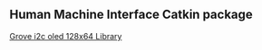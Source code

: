 ## Human Machine Interface Catkin package

[Grove i2c oled 128x64 Library](https://github.com/DexterInd/GrovePi/tree/master/Software/Python/grove_i2c_oled_128_64)
